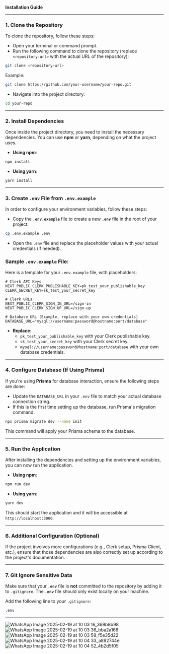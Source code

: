 
**Installation Guide** 

---

### **1. Clone the Repository**

To clone the repository, follow these steps:

- Open your terminal or command prompt.
- Run the following command to clone the repository (replace `<repository-url>` with the actual URL of the repository):

```bash
git clone <repository-url>
```

Example:

```bash
git clone https://github.com/your-username/your-repo.git
```

- Navigate into the project directory:

```bash
cd your-repo
```

---

### **2. Install Dependencies**

Once inside the project directory, you need to install the necessary dependencies. You can use **npm** or **yarn**, depending on what the project uses.

- **Using npm**:

```bash
npm install
```

- **Using yarn**:

```bash
yarn install
```

---

### **3. Create `.env` File from `.env.example`**

In order to configure your environment variables, follow these steps:

- Copy the **`.env.example`** file to create a new **`.env`** file in the root of your project:

```bash
cp .env.example .env
```

- Open the `.env` file and replace the placeholder values with your actual credentials (if needed).

### **Sample `.env.example` File:**

Here is a template for your `.env.example` file, with placeholders:

```env
# Clerk API Keys
NEXT_PUBLIC_CLERK_PUBLISHABLE_KEY=pk_test_your_publishable_key
CLERK_SECRET_KEY=sk_test_your_secret_key

# Clerk URLs
NEXT_PUBLIC_CLERK_SIGN_IN_URL=/sign-in
NEXT_PUBLIC_CLERK_SIGN_UP_URL=/sign-up

# Database URL (Example, replace with your own credentials)
DATABASE_URL="mysql://username:password@hostname:port/database"
```

- **Replace**:
  - `pk_test_your_publishable_key` with your Clerk publishable key.
  - `sk_test_your_secret_key` with your Clerk secret key.
  - `mysql://username:password@hostname:port/database` with your own database credentials.

---

### **4. Configure Database (If Using Prisma)**

If you're using **Prisma** for database interaction, ensure the following steps are done:

- Update the `DATABASE_URL` in your `.env` file to match your actual database connection string.
- If this is the first time setting up the database, run Prisma's migration command:

```bash
npx prisma migrate dev --name init
```

This command will apply your Prisma schema to the database.

---

### **5. Run the Application**

After installing the dependencies and setting up the environment variables, you can now run the application.

- **Using npm**:

```bash
npm run dev
```

- **Using yarn**:

```bash
yarn dev
```

This should start the application and it will be accessible at `http://localhost:3000`.

---

### **6. Additional Configuration (Optional)**

If the project involves more configurations (e.g., Clerk setup, Prisma Client, etc.), ensure that those dependencies are also correctly set up according to the project's documentation.

---

### **7. Git Ignore Sensitive Data**

Make sure that your **`.env`** file is **not** committed to the repository by adding it to `.gitignore`. The **`.env`** file should only exist locally on your machine.

Add the following line to your `.gitignore`:

```
.env
```

---

![WhatsApp Image 2025-02-19 at 10 03 16_369b8b98](https://github.com/user-attachments/assets/71d7dbe8-8ea5-4169-9d64-837afae22071)
![WhatsApp Image 2025-02-19 at 10 03 36_bba2a168](https://github.com/user-attachments/assets/b596742b-b4b7-43c8-b11c-d2c954ab8102)
![WhatsApp Image 2025-02-19 at 10 03 58_f5e35d22](https://github.com/user-attachments/assets/2feb7e12-34fc-40da-a571-f583171359d1)
![WhatsApp Image 2025-02-19 at 10 04 33_a892744e](https://github.com/user-attachments/assets/e2b18f23-aae4-46f2-b1cd-473545784ec4)
![WhatsApp Image 2025-02-19 at 10 04 52_4b2d5f05](https://github.com/user-attachments/assets/77c7346c-eda3-4a20-86c5-d0f7febcb2bb)




